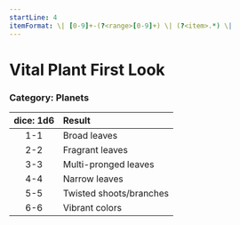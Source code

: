 ```yaml
---
startLine: 4
itemFormat: \| [0-9]+-(?<range>[0-9]+) \| (?<item>.*) \|
---
```

# Vital Plant First Look
### Category: Planets

| dice: 1d6 | Result |
|:----:|:-------|
| 1-1 | Broad leaves |
| 2-2 | Fragrant leaves |
| 3-3 | Multi-pronged leaves |
| 4-4 | Narrow leaves |
| 5-5 | Twisted shoots/branches |
| 6-6 | Vibrant colors |